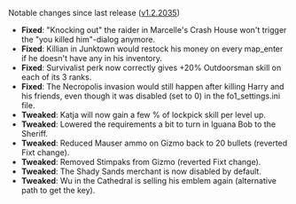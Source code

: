 Notable changes since last release ([v1.2.2035](https://github.com/rotators/Fo1in2/releases/tag/v1.2.2035))
- **Fixed**: "Knocking out" the raider in Marcelle's Crash House won't trigger the "you killed him"-dialog anymore.
- **Fixed**: Killian in Junktown would restock his money on every map_enter if he doesn't have any in his inventory.
- **Fixed**: Survivalist perk now correctly gives +20% Outdoorsman skill on each of its 3 ranks.
- **Fixed**: The Necropolis invasion would still happen after killing Harry and his friends, even though it was disabled (set to 0) in the fo1_settings.ini file.
- **Tweaked**: Katja will now gain a few % of lockpick skill per level up.
- **Tweaked**: Lowered the requirements a bit to turn in Iguana Bob to the Sheriff.
- **Tweaked**: Reduced Mauser ammo on Gizmo back to 20 bullets (reverted Fixt change).
- **Tweaked**: Removed Stimpaks from Gizmo (reverted Fixt change).
- **Tweaked**: The Shady Sands merchant is now disabled by default.
- **Tweaked**: Wu in the Cathedral is selling his emblem again (alternative path to get the key).
